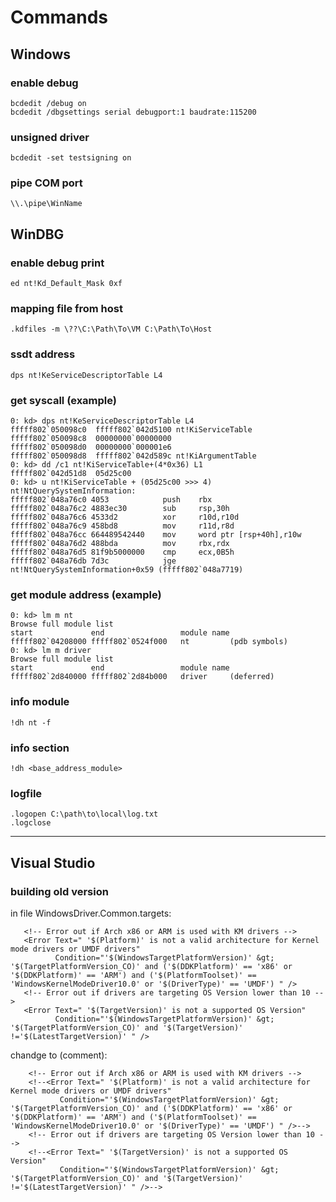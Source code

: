 # Commands

## Windows

### enable debug
```
bcdedit /debug on
bcdedit /dbgsettings serial debugport:1 baudrate:115200
```

### unsigned driver
`bcdedit -set testsigning on`

### pipe COM port
`\\.\pipe\WinName`

## WinDBG

### enable debug print
`ed nt!Kd_Default_Mask 0xf`

### mapping file from host
`.kdfiles -m \??\C:\Path\To\VM C:\Path\To\Host`

### ssdt address
`dps nt!KeServiceDescriptorTable L4`

### get syscall (example)
```
0: kd> dps nt!KeServiceDescriptorTable L4
fffff802`050098c0  fffff802`042d5100 nt!KiServiceTable
fffff802`050098c8  00000000`00000000
fffff802`050098d0  00000000`000001e6
fffff802`050098d8  fffff802`042d589c nt!KiArgumentTable
0: kd> dd /c1 nt!KiServiceTable+(4*0x36) L1
fffff802`042d51d8  05d25c00
0: kd> u nt!KiServiceTable + (05d25c00 >>> 4)
nt!NtQuerySystemInformation:
fffff802`048a76c0 4053            push    rbx
fffff802`048a76c2 4883ec30        sub     rsp,30h
fffff802`048a76c6 4533d2          xor     r10d,r10d
fffff802`048a76c9 458bd8          mov     r11d,r8d
fffff802`048a76cc 664489542440    mov     word ptr [rsp+40h],r10w
fffff802`048a76d2 488bda          mov     rbx,rdx
fffff802`048a76d5 81f9b5000000    cmp     ecx,0B5h
fffff802`048a76db 7d3c            jge     nt!NtQuerySystemInformation+0x59 (fffff802`048a7719)
```

### get module address (example)
```
0: kd> lm m nt
Browse full module list
start             end                 module name
fffff802`04208000 fffff802`0524f000   nt         (pdb symbols)
0: kd> lm m driver
Browse full module list
start             end                 module name
fffff802`2d840000 fffff802`2d84b000   driver     (deferred)
```

### info module
`!dh nt -f`

### info section
`!dh <base_address_module>`

### logfile
```
.logopen C:\path\to\local\log.txt
.logclose
```

---

## Visual Studio

### building old version
in file WindowsDriver.Common.targets:
 ```
    <!-- Error out if Arch x86 or ARM is used with KM drivers -->
    <Error Text=" '$(Platform)' is not a valid architecture for Kernel mode drivers or UMDF drivers"
           Condition="'$(WindowsTargetPlatformVersion)' &gt; '$(TargetPlatformVersion_CO)' and ('$(DDKPlatform)' == 'x86' or '$(DDKPlatform)' == 'ARM') and ('$(PlatformToolset)' == 'WindowsKernelModeDriver10.0' or '$(DriverType)' == 'UMDF') " />
    <!-- Error out if drivers are targeting OS Version lower than 10 -->
    <Error Text=" '$(TargetVersion)' is not a supported OS Version"
           Condition="'$(WindowsTargetPlatformVersion)' &gt; '$(TargetPlatformVersion_CO)' and '$(TargetVersion)' !='$(LatestTargetVersion)' " />
```
chandge to (comment):
```
    <!-- Error out if Arch x86 or ARM is used with KM drivers -->
	<!--<Error Text=" '$(Platform)' is not a valid architecture for Kernel mode drivers or UMDF drivers"
           Condition="'$(WindowsTargetPlatformVersion)' &gt; '$(TargetPlatformVersion_CO)' and ('$(DDKPlatform)' == 'x86' or '$(DDKPlatform)' == 'ARM') and ('$(PlatformToolset)' == 'WindowsKernelModeDriver10.0' or '$(DriverType)' == 'UMDF') " />-->
    <!-- Error out if drivers are targeting OS Version lower than 10 -->
	<!--<Error Text=" '$(TargetVersion)' is not a supported OS Version"
           Condition="'$(WindowsTargetPlatformVersion)' &gt; '$(TargetPlatformVersion_CO)' and '$(TargetVersion)' !='$(LatestTargetVersion)' " />-->
```